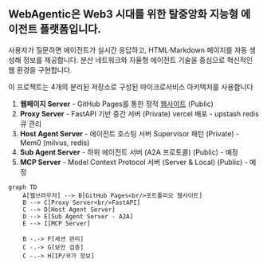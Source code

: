 ## WebAgentic은 Web3 시대를 위한 탈중앙화 지능형 에이전트 플랫폼입니다.

사용자가 질문하면 에이전트가 실시간 응답하고, HTML·Markdown 페이지를 자동 생성해 정보를 제공합니다. 
분산 네트워크와 자율형 에이전트 기술을 중심으로 혁신적인 웹 환경을 구현합니다.  

이 프로젝트는 4개의 분리된 저장소로 구성된 마이크로서비스 아키텍처를 사용합니다 
1. **웹페이지 Server** - GitHub Pages를 통한 정적 [웹사이트](https://kimdonghwi94.github.io/dhkim/) (Public) 
2. **Proxy Server** - FastAPI 기반 중간 서버 (Private) vercel 배포 - upstash redis 큐 관리
3. **Host Agent Server** - 에이전트 호스팅 서버 Supervisor 패턴 (Private) - Mem0 (milvus, redis)
4. **Sub Agent Server** - 하위 에이전트 서버 (A2A 프로토콜) (Public) - 예정
5. **MCP Server** - Model Context Protocol 서버 (Server & Local) (Public) - 예정

```mermaid
graph TD
    A[웹브라우저] --> B[GitHub Pages<br/>포트폴리오 웹사이트]
    B --> C[Proxy Server<br/>FastAPI]
    C --> D[Host Agent Server]
    D --> E[Sub Agent Server - A2A]
    E --> I[MCP Server]
    
    B -.-> F[세션 관리]
    C -.-> G[보안 검증]
    C -.-> H[IP/국가 정보]
```


<!--

**Here are some ideas to get you started:**

🙋‍♀️ A short introduction - what is your organization all about?
🌈 Contribution guidelines - how can the community get involved?
👩‍💻 Useful resources - where can the community find your docs? Is there anything else the community should know?
🍿 Fun facts - what does your team eat for breakfast?
🧙 Remember, you can do mighty things with the power of [Markdown](https://docs.github.com/github/writing-on-github/getting-started-with-writing-and-formatting-on-github/basic-writing-and-formatting-syntax)
-->
